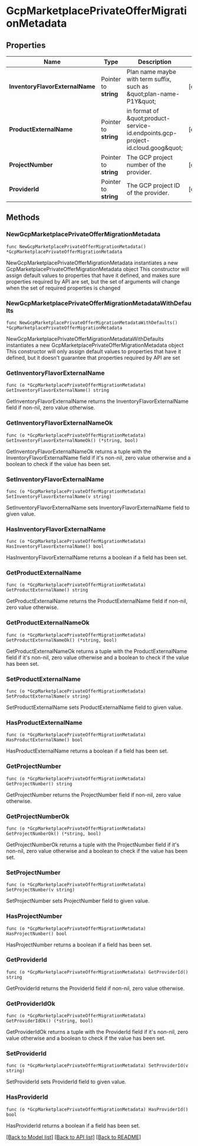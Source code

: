 # GcpMarketplacePrivateOfferMigrationMetadata

## Properties

Name | Type | Description | Notes
------------ | ------------- | ------------- | -------------
**InventoryFlavorExternalName** | Pointer to **string** | Plan name maybe with term suffix, such as \&quot;plan-name-P1Y\&quot; | [optional] 
**ProductExternalName** | Pointer to **string** | in format of \&quot;product-service-id.endpoints.gcp-project-id.cloud.goog\&quot; | [optional] 
**ProjectNumber** | Pointer to **string** | The GCP project number of the provider. | [optional] 
**ProviderId** | Pointer to **string** | The GCP project ID of the provider. | [optional] 

## Methods

### NewGcpMarketplacePrivateOfferMigrationMetadata

`func NewGcpMarketplacePrivateOfferMigrationMetadata() *GcpMarketplacePrivateOfferMigrationMetadata`

NewGcpMarketplacePrivateOfferMigrationMetadata instantiates a new GcpMarketplacePrivateOfferMigrationMetadata object
This constructor will assign default values to properties that have it defined,
and makes sure properties required by API are set, but the set of arguments
will change when the set of required properties is changed

### NewGcpMarketplacePrivateOfferMigrationMetadataWithDefaults

`func NewGcpMarketplacePrivateOfferMigrationMetadataWithDefaults() *GcpMarketplacePrivateOfferMigrationMetadata`

NewGcpMarketplacePrivateOfferMigrationMetadataWithDefaults instantiates a new GcpMarketplacePrivateOfferMigrationMetadata object
This constructor will only assign default values to properties that have it defined,
but it doesn't guarantee that properties required by API are set

### GetInventoryFlavorExternalName

`func (o *GcpMarketplacePrivateOfferMigrationMetadata) GetInventoryFlavorExternalName() string`

GetInventoryFlavorExternalName returns the InventoryFlavorExternalName field if non-nil, zero value otherwise.

### GetInventoryFlavorExternalNameOk

`func (o *GcpMarketplacePrivateOfferMigrationMetadata) GetInventoryFlavorExternalNameOk() (*string, bool)`

GetInventoryFlavorExternalNameOk returns a tuple with the InventoryFlavorExternalName field if it's non-nil, zero value otherwise
and a boolean to check if the value has been set.

### SetInventoryFlavorExternalName

`func (o *GcpMarketplacePrivateOfferMigrationMetadata) SetInventoryFlavorExternalName(v string)`

SetInventoryFlavorExternalName sets InventoryFlavorExternalName field to given value.

### HasInventoryFlavorExternalName

`func (o *GcpMarketplacePrivateOfferMigrationMetadata) HasInventoryFlavorExternalName() bool`

HasInventoryFlavorExternalName returns a boolean if a field has been set.

### GetProductExternalName

`func (o *GcpMarketplacePrivateOfferMigrationMetadata) GetProductExternalName() string`

GetProductExternalName returns the ProductExternalName field if non-nil, zero value otherwise.

### GetProductExternalNameOk

`func (o *GcpMarketplacePrivateOfferMigrationMetadata) GetProductExternalNameOk() (*string, bool)`

GetProductExternalNameOk returns a tuple with the ProductExternalName field if it's non-nil, zero value otherwise
and a boolean to check if the value has been set.

### SetProductExternalName

`func (o *GcpMarketplacePrivateOfferMigrationMetadata) SetProductExternalName(v string)`

SetProductExternalName sets ProductExternalName field to given value.

### HasProductExternalName

`func (o *GcpMarketplacePrivateOfferMigrationMetadata) HasProductExternalName() bool`

HasProductExternalName returns a boolean if a field has been set.

### GetProjectNumber

`func (o *GcpMarketplacePrivateOfferMigrationMetadata) GetProjectNumber() string`

GetProjectNumber returns the ProjectNumber field if non-nil, zero value otherwise.

### GetProjectNumberOk

`func (o *GcpMarketplacePrivateOfferMigrationMetadata) GetProjectNumberOk() (*string, bool)`

GetProjectNumberOk returns a tuple with the ProjectNumber field if it's non-nil, zero value otherwise
and a boolean to check if the value has been set.

### SetProjectNumber

`func (o *GcpMarketplacePrivateOfferMigrationMetadata) SetProjectNumber(v string)`

SetProjectNumber sets ProjectNumber field to given value.

### HasProjectNumber

`func (o *GcpMarketplacePrivateOfferMigrationMetadata) HasProjectNumber() bool`

HasProjectNumber returns a boolean if a field has been set.

### GetProviderId

`func (o *GcpMarketplacePrivateOfferMigrationMetadata) GetProviderId() string`

GetProviderId returns the ProviderId field if non-nil, zero value otherwise.

### GetProviderIdOk

`func (o *GcpMarketplacePrivateOfferMigrationMetadata) GetProviderIdOk() (*string, bool)`

GetProviderIdOk returns a tuple with the ProviderId field if it's non-nil, zero value otherwise
and a boolean to check if the value has been set.

### SetProviderId

`func (o *GcpMarketplacePrivateOfferMigrationMetadata) SetProviderId(v string)`

SetProviderId sets ProviderId field to given value.

### HasProviderId

`func (o *GcpMarketplacePrivateOfferMigrationMetadata) HasProviderId() bool`

HasProviderId returns a boolean if a field has been set.


[[Back to Model list]](../README.md#documentation-for-models) [[Back to API list]](../README.md#documentation-for-api-endpoints) [[Back to README]](../README.md)


